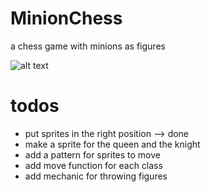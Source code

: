 # MinionChess

a chess game with minions as figures

![alt text]("./docs/MinionChess.png")

# todos
* put sprites in the right position --> done
* make a sprite for the queen and the knight
* add a pattern for sprites to move
* add move function for each class
* add mechanic for throwing figures